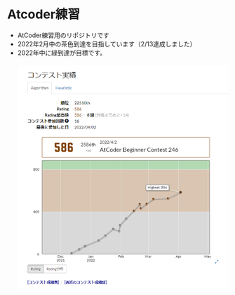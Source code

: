 # Atcoder練習
- AtCoder練習用のリポジトリです <br>
- 2022年2月中の茶色到達を目指しています（2/13達成しました） <br>
- 2022年中に緑到達が目標です。<br>
　　
![imag](https://github.com/daichiterazawa/Atcoder/blob/master/img/43.png)
